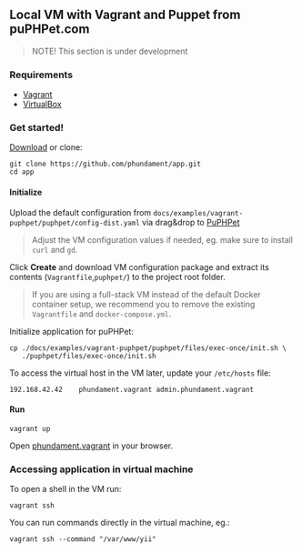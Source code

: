 Local VM with Vagrant and Puppet from puPHPet.com
-------------------------------------------------

> NOTE! This section is under development

### Requirements

- [Vagrant](https://www.vagrantup.com)
- [VirtualBox](https://www.virtualbox.org)

### Get started! 

[Download](https://github.com/phundament/app/tags) or clone:

    git clone https://github.com/phundament/app.git
    cd app

#### Initialize

Upload the default configuration from `docs/examples/vagrant-puphpet/puphpet/config-dist.yaml` via drag&drop to [PuPHPet](https://puphpet.com/)

> Adjust the VM configuration values if needed, eg. make sure to install `curl` and `gd`.

Click **Create** and download VM configuration package and extract its contents (`Vagrantfile`,`puphpet/`) to the project root folder.

> If you are using a full-stack VM instead of the default Docker container setup, we recommend you to remove the existing `Vagrantfile` 
and `docker-compose.yml`.

Initialize application for puPHPet:

    cp ./docs/examples/vagrant-puphpet/puphpet/files/exec-once/init.sh \
       ./puphpet/files/exec-once/init.sh

To access the virtual host in the VM later, update your `/etc/hosts` file:

    192.168.42.42    phundament.vagrant admin.phundament.vagrant

#### Run

    vagrant up

Open [phundament.vagrant](http://phundament.vagrant) in your browser.


### Accessing application in virtual machine

To open a shell in the VM run:

```
vagrant ssh
```

You can run commands directly in the virtual machine, eg.:

```
vagrant ssh --command "/var/www/yii"
```


